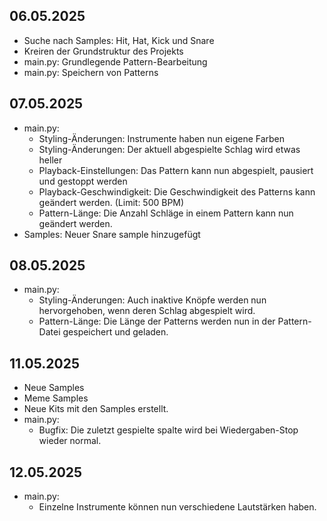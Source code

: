 ## 06.05.2025
- Suche nach Samples: Hit, Hat, Kick und Snare
- Kreiren der Grundstruktur des Projekts
- main.py: Grundlegende Pattern-Bearbeitung
- main.py: Speichern von Patterns
## 07.05.2025
- main.py: 
    - Styling-Änderungen: Instrumente haben nun eigene Farben
    - Styling-Änderungen: Der aktuell abgespielte Schlag wird etwas heller
    - Playback-Einstellungen: Das Pattern kann nun abgespielt, pausiert und gestoppt werden
    - Playback-Geschwindigkeit: Die Geschwindigkeit des Patterns kann geändert werden. (Limit: 500 BPM)
    - Pattern-Länge: Die Anzahl Schläge in einem Pattern kann nun geändert werden.
- Samples: Neuer Snare sample hinzugefügt
## 08.05.2025
- main.py:
    - Styling-Änderungen: Auch inaktive Knöpfe werden nun hervorgehoben, wenn deren Schlag abgespielt wird.
    - Pattern-Länge: Die Länge der Patterns werden nun in der Pattern-Datei gespeichert und geladen.
## 11.05.2025
- Neue Samples
- Meme Samples
- Neue Kits mit den Samples erstellt.
- main.py:
    - Bugfix: Die zuletzt gespielte spalte wird bei Wiedergaben-Stop wieder normal.
## 12.05.2025
- main.py:
    - Einzelne Instrumente können nun verschiedene Lautstärken haben.